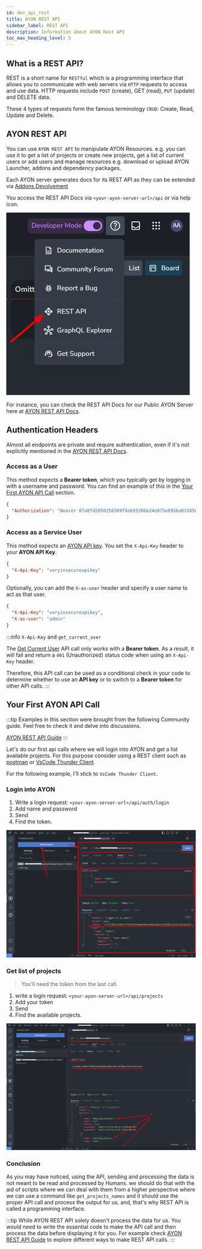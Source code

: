 ```yaml
---
id: dev_api_rest
title: AYON REST API
sidebar_label: REST API
description: Information about AYON Rest API
toc_max_heading_level: 5
---
```


## What is a REST API?

REST is a short name for `RESTful` which is a programming interface that allows you to communicate with web servers via `HTTP` requests to access and use data.
HTTP requests include `POST` (create), GET (read), `PUT` (update) and DELETE data.

These 4 types of requests form the famous terminology `CRUD`: Create, Read, Update and Delete.

## AYON REST API

You can use `AYON REST API` to manipulate AYON Resources.
e.g. you can use it to get a list of projects or create new projects, get a list of current users or add users and manage resources e.g. download or upload AYON Launcher, addons and dependency packages.

Each AYON server generates docs for its REST API as they can be extended via [Addons Devolvement](dev_addon_creation.md#end-points)

You access the REST API Docs via `<your-ayon-server-url>/api` or via help icon.

![](assets/apis_and_resources/rest_api_docs.png)

For instance, you can check the REST API Docs for our Public AYON Server here at [AYON REST API Docs](/api).

## Authentication Headers

Almost all endpoints are private and require authentication, even if it's not explicitly mentioned in the [AYON REST API Docs](https://www.google.com/search?q=/api).

### Access as a User
This method expects a **Bearer token**, which you typically get by logging in with a username and password. You can find an example of this in the [Your First AYON API Call](#your-first-ayon-api-call) section.
```json
{
  "Authorization": "Bearer 07a8fd2050250309fdeb5530bb24e875e095ba031058ba8bb75ffb2760a0f64b"
}
```

### Access as a Service User
This method expects an [AYON API key](https://help.ayon.app/en/help/articles/6698141-user-management#klrl452c446). You set the `X-Api-Key` header to your **AYON API Key**.
```json
{
  "X-Api-Key": "veryinsecureapikey"
}
```
Optionally, you can add the `X-as-user` header and specify a user name to act as that user.
```json
{
  "X-Api-Key": "veryinsecureapikey",
  "X-as-user": "admin"
}
```

:::info  `X-Api-Key` and `get_current_user`

The [Get Current User](/api#tag/Users/operation/get_current_user) API call only works with a **Bearer token**. As a result, it will fail and return a `401` (Unauthorized) status code when using an `X-Api-Key` header.

Therefore, this API call can be used as a conditional check in your code to determine whether to use an **API key** or to switch to a **Bearer token** for other API calls.
:::

## Your First AYON API Call

:::tip
Examples in this section were brought from the following Community guide.
Feel free to check it and delve into discussions.

[AYON REST API Guide](https://community.ynput.io/t/ayon-rest-api-guide/1268)
:::

Let's do our first api calls where we will login into AYON and get a list available projects.
For this purpose consider using a REST client such as [postman](https://www.postman.com/) or [VsCode Thunder Client](https://marketplace.visualstudio.com/items?itemName=rangav.vscode-thunder-client).

For the following example, I'll stick to `VsCode Thunder Client`.

### Login into AYON
1. Write a login request: `<your-ayon-server-url>/api/auth/login`
2. Add name and password
3. Send
4. Find the token.
   
![](assets/apis_and_resources/rest_login.png)

### Get list of projects
> You'll need the token from the last call.
 
1. write a login request: `<your-ayon-server-url>/api/projects`
2. Add your token
3. Send
4. Find the available projects.

![](assets/apis_and_resources/rest_get_projects.png)

### Conclusion
As you may have noticed, using the API, sending and processing the data is not meant to be read and processed by Humans. 
we should do that with the aid of scripts where we can deal with them from a higher perspective where we can use a command like `get_projects_names` and it should use the proper API call and process the output for us.
and, that's why REST API is called a programming interface.

:::tip
While AYON REST API solely doesn't process the data for us.
You would need to write the essential code to make the API call
and then process the data before displaying it for you.
For example check [AYON REST API Guide](https://community.ynput.io/t/ayon-rest-api-guide/1268) to
explore different ways to make REST API calls.
:::
